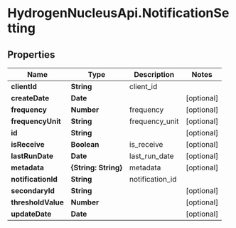 # HydrogenNucleusApi.NotificationSetting

## Properties
Name | Type | Description | Notes
------------ | ------------- | ------------- | -------------
**clientId** | **String** | client_id | 
**createDate** | **Date** |  | [optional] 
**frequency** | **Number** | frequency | [optional] 
**frequencyUnit** | **String** | frequency_unit | [optional] 
**id** | **String** |  | [optional] 
**isReceive** | **Boolean** | is_receive | [optional] 
**lastRunDate** | **Date** | last_run_date | [optional] 
**metadata** | **{String: String}** | metadata | [optional] 
**notificationId** | **String** | notification_id | 
**secondaryId** | **String** |  | [optional] 
**thresholdValue** | **Number** |  | [optional] 
**updateDate** | **Date** |  | [optional] 


